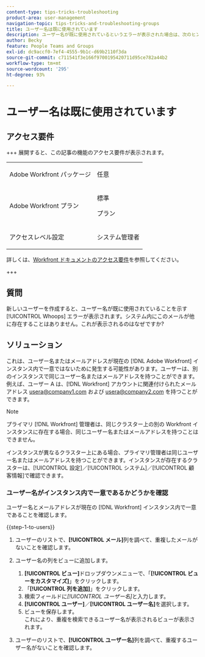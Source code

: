 ```yaml
---
content-type: tips-tricks-troubleshooting
product-area: user-management
navigation-topic: tips-tricks-and-troubleshooting-groups
title: ユーザー名は既に使用されています
description: ユーザー名が既に使用されているというエラーが表示された場合は、次のヒントをご確認ください。
author: Becky
feature: People Teams and Groups
exl-id: dc9accf0-7ef4-4555-9b1c-d69b2110f3da
source-git-commit: c711541f3e166f9700195420711d95ce782a44b2
workflow-type: tm+mt
source-wordcount: '295'
ht-degree: 93%

---
```


# ユーザー名は既に使用されています

## アクセス要件

+++ 展開すると、この記事の機能のアクセス要件が表示されます。

<table style="table-layout:auto">
 <col> 
 <col>
 <tbody> 
  <tr> 
   <td>Adobe Workfront パッケージ</td> 
   <td><p>任意</p></td> 
  </tr> 
  <tr> 
   <td>Adobe Workfront プラン</td> 
   <td>
   <p>標準</p>
   <p>プラン</p></td>
  </tr> 
  <tr> 
   <td>アクセスレベル設定</td> 
   <td><p>システム管理者</p> </td> 
  </tr> 
 </tbody> 
</table>

詳しくは、[Workfront ドキュメントのアクセス要件](/help/quicksilver/administration-and-setup/add-users/access-levels-and-object-permissions/access-level-requirements-in-documentation.md)を参照してください。

+++

## 質問

新しいユーザーを作成すると、ユーザー名が既に使用されていることを示す [!UICONTROL Whoops] エラーが表示されます。システム内にこのメールが他に存在することはありません。これが表示されるのはなぜですか?

## ソリューション

これは、ユーザー名またはメールアドレスが現在の [!DNL Adobe Workfront] インスタンス内で一意ではないために発生する可能性があります。ユーザーは、別のインスタンスで同じユーザー名またはメールアドレスを持つことができます。例えば、ユーザー A は、[!DNL Workfront] アカウントに関連付けられたメールアドレス usera@company1.com および usera@company2.com を持つことができます。

>[!NOTE]
>
>プライマリ [!DNL Workfront] 管理者は、同じクラスター上の別の Workfront インスタンスに存在する場合、同じユーザー名またはメールアドレスを持つことはできません。
>
>インスタンスが異なるクラスター上にある場合、プライマリ管理者は同じユーザー名またはメールアドレスを持つことができます。インスタンスが存在するクラスターは、[!UICONTROL 設定]／[!UICONTROL システム]／[!UICONTROL 顧客情報]で確認できます。

### ユーザー名がインスタンス内で一意であるかどうかを確認

ユーザー名とメールアドレスが現在の [!DNL Workfront] インスタンス内で一意であることを確認します。

{{step-1-to-users}}

1. ユーザーのリストで、**[!UICONTROL メール]**&#x200B;列を調べて、重複したメールがないことを確認します。
1. ユーザー名の列をビューに追加します。

   1. **[!UICONTROL ビュー]**&#x200B;ドロップダウンメニューで、「**[!UICONTROL ビューをカスタマイズ]**」をクリックします。
   1. 「**[!UICONTROL 列を追加]**」をクリックします。
   1. 検索フィールドに&#x200B;*[!UICONTROL ユーザー名]*&#x200B;と入力します。
   1. **[!UICONTROL ユーザー]**／**[!UICONTROL ユーザー名]**&#x200B;を選択します。
   1. ビューを保存します。\
      これにより、重複を検索できるユーザー名が表示されるビューが表示されます。

1. ユーザーのリストで、**[!UICONTROL ユーザー名]**&#x200B;列を調べて、重複するユーザー名がないことを確認します。
